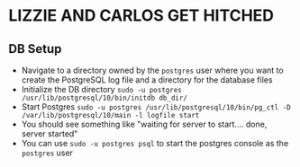 # LIZZIE AND CARLOS GET HITCHED

## DB Setup
* Navigate to a directory owned by the `postgres` user where you want to create the PostgreSQL log file and a directory for the database files
* Initialize the DB directory `sudo -u postgres /usr/lib/postgresql/10/bin/initdb db_dir/`
* Start Postgres `sudo -u postgres /usr/lib/postgresql/10/bin/pg_ctl -D /var/lib/postgresql/10/main -l logfile start`
* You should see something like "waiting for server to start.... done, server started"
* You can use `sudo -u postgres psql` to start the postgres console as the `postgres` user

